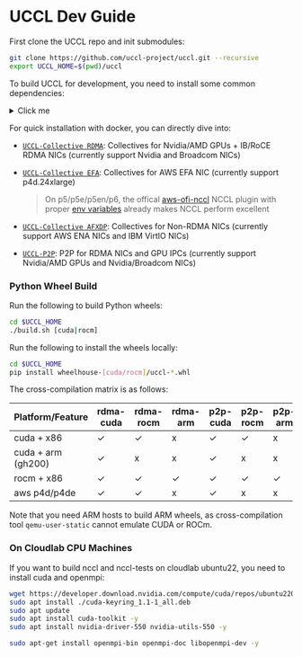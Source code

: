 # UCCL Dev Guide

First clone the UCCL repo and init submodules: 
```bash
git clone https://github.com/uccl-project/uccl.git --recursive
export UCCL_HOME=$(pwd)/uccl
```

To build UCCL for development, you need to install some common dependencies: 
<details><summary>Click me</summary>

```bash
# Note if you are using docker+wheel build, there is no need to install the following dependencies. 
sudo apt update
sudo apt install linux-tools-$(uname -r) clang llvm cmake m4 build-essential \
                 net-tools libgoogle-glog-dev libgtest-dev libgflags-dev \
                 libelf-dev libpcap-dev libc6-dev-i386 libpci-dev \
                 libopenmpi-dev libibverbs-dev clang-format -y

# Install and activate Miniconda (you can choose any recent versions)
wget https://repo.anaconda.com/miniconda/Miniconda3-latest-Linux-x86_64.sh
bash ./Miniconda3-latest-Linux-x86_64.sh -b
source ~/miniconda3/bin/activate
source ~/.bashrc # or .zshrc and others
conda init

# Install python ssh lib into conda-default base env
pip install paramiko pybind11
```
</details>

For quick installation with docker, you can directly dive into: 
* [`UCCL-Collective RDMA`](../collective/rdma/README.md): Collectives for Nvidia/AMD GPUs + IB/RoCE RDMA NICs (currently support Nvidia and Broadcom NICs)
* [`UCCL-Collective EFA`](../collective/efa/README.md): Collectives for AWS EFA NIC (currently support p4d.24xlarge)

    > On p5/p5e/p5en/p6, the offical [aws-ofi-nccl](https://github.com/aws/aws-ofi-nccl) NCCL plugin with proper [env variables](https://github.com/uccl-project/uccl/blob/deeeaa36ebe5440449273633652d2b7d77f4a7aa/collective/efa/run_nccl_test.sh#L76-L77) already makes NCCL perform excellent
* [`UCCL-Collective AFXDP`](../collective/afxdp/README.md): Collectives for Non-RDMA NICs (currently support AWS ENA NICs and IBM VirtIO NICs)
* [`UCCL-P2P`](../p2p/README.md): P2P for RDMA NICs and GPU IPCs (currently support Nvidia/AMD GPUs and Nvidia/Broadcom NICs)

### Python Wheel Build

Run the following to build Python wheels: 
```bash
cd $UCCL_HOME
./build.sh [cuda|rocm]
```

Run the following to install the wheels locally: 
```bash
cd $UCCL_HOME
pip install wheelhouse-[cuda/rocm]/uccl-*.whl
```

The cross-compilation matrix is as follows:

| Platform/Feature   | rdma-cuda | rdma-rocm | rdma-arm | p2p-cuda | p2p-rocm | p2p-arm | efa |
|--------------------|-----------|-----------|----------|----------|----------|---------|-----|
| cuda + x86         | ✓         | ✓         | x        | ✓        | ✓        | x       | ✓   |
| cuda + arm (gh200) | ✓         | x         | x        | ✓        | x        | x       | x   |
| rocm + x86         | ✓         | ✓         | ✓        | ✓        | ✓        | ✓       | x   |
| aws p4d/p4de       | ✓         | ✓         | x        | ✓        | x        | x       | ✓   |

Note that you need ARM hosts to build ARM wheels, as cross-compilation tool `qemu-user-static` cannot emulate CUDA or ROCm. 


### On Cloudlab CPU Machines

If you want to build nccl and nccl-tests on cloudlab ubuntu22, you need to install cuda and openmpi: 

```bash
wget https://developer.download.nvidia.com/compute/cuda/repos/ubuntu2204/x86_64/cuda-keyring_1.1-1_all.deb
sudo apt install ./cuda-keyring_1.1-1_all.deb
sudo apt update
sudo apt install cuda-toolkit -y
sudo apt install nvidia-driver-550 nvidia-utils-550 -y

sudo apt-get install openmpi-bin openmpi-doc libopenmpi-dev -y
```